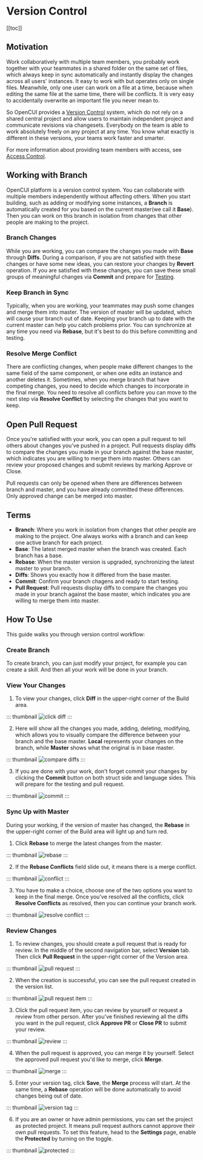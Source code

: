 # Version Control

[[toc]]

## Motivation

Work collaboratively with multiple team members, you probably work together with your teammates in a shared folder on the same set of files, which always keep in sync automatically and instantly display the changes across all users' instances. It easy to work with but operates only on single files. Meanwhile, only one user can work on a file at a time, because when editing the same file at the same time, there will be conflicts. It is very easy to accidentally overwrite an important file you never mean to.

So OpenCUI provides a [Version Control](https://en.wikipedia.org/wiki/Version_control) system, which do not rely on a shared central project and allow users to maintain independent project and communicate revisions via changesets. Everybody on the team is able to work absolutely freely on any project at any time. You know what exactly is different in these versions, your teams work faster and smarter.

For more information about providing team members with access, see [Access Control](access.md).

## Working with Branch

OpenCUI platform is a version control system. You can collaborate with multiple members independently without affecting others. When you start building, such as adding or modifying some instances, a **Branch** is automatically created for you based on the current master(we call it **Base**). Then you can work on this branch in isolation from changes that other people are making to the project.

### Branch Changes
While you are working, you can compare the changes you made with **Base** through **Diffs**. During a comparison, if you are not satisfied with these changes or have some new ideas, you can restore your changes by **Revert** operation. If you are satisfied with these changes, you can save these small groups of meaningful changes via **Commit** and prepare for [Testing]().

### Keep Branch in Sync
Typically, when you are working, your teammates may push some changes and merge them into master. The version of master will be updated, which will cause your branch out of date. Keeping your branch up to date with the current master can help you catch problems prior. You can synchronize at any time you need via **Rebase**, but it's best to do this before committing and testing. 

### Resolve Merge Conflict 
There are conflicting changes, when people make different changes to the same field of the same component, or when one edits an instance and another deletes it. Sometimes, when you merge branch that have competing changes, you need to decide which changes to incorporate in the final merge. You need to resolve all conflicts before you can move to the next step via **Resolve Conflict** by selecting the changes that you want to keep. 

## Open Pull Request

Once you're satisfied with your work, you can open a pull request to tell others about changes you've pushed in a project. Pull requests display diffs to compare the changes you made in your branch against the base master, which indicates you are willing to merge them into master. Others can review your proposed changes and submit reviews by marking Approve or Close.

Pull requests can only be opened when there are differences between branch and master, and you have already committed these differences. Only approved change can be merged into master.

## Terms

- **Branch**: Where you work in isolation from changes that other people are making to the project. One always works with a branch and can keep one active branch for each project.
- **Base**: The latest merged master when the branch was created. Each branch has a base.
- **Rebase**: When the master version is upgraded, synchronizing the latest master to your branch. 
- **Diffs**: Shows you exactly how it differed from the base master.
- **Commit**: Confirm your branch chagens and ready to start testing. 
- **Pull Request**: Pull requests display diffs to compare the changes you made in your branch against the base master, which indicates you are willing to merge them into master.

## How To Use

This guide walks you through version control workflow:

### Create Branch
To create branch, you can just modify your project, for example you can create a skill. And then all your work will be done in your branch. 

### View Your Changes
1. To view your changes, click **Diff** in the upper-right corner of the Build area.

::: thumbnail
![click diff](/images/platform/versioncontrol/click_diff.png)
:::

2. Here will show all the changes you made, adding, deleting, modifying, which allows you to visually compare the difference between your branch and the base master. **Local** represents your changes on the branch, while **Master** shows what the original is in base master. 

::: thumbnail
![compare diffs](/images/platform/versioncontrol/compare_diffs.png)
:::

3. If you are done with your work, don't forget commit your changes by clicking the **Commit** button on both struct side and language sides. This will prepare for the testing and pull request.

::: thumbnail
![commit](/images/platform/versioncontrol/commit.png)
:::

### Sync Up with Master

During your working, if the version of master has changed, the **Rebase** in the upper-right corner of the Build area will light up and turn red. 
1. Click **Rebase** to merge the latest changes from the master.

::: thumbnail
![rebase](/images/platform/versioncontrol/rebase.png)
:::

2. If the **Rebase Conflicts** field slide out, it means there is a merge conflict. 

::: thumbnail
![conflict](/images/platform/versioncontrol/conflict.png)
:::

3. You have to make a choice, choose one of the two options you want to keep in the final merge. Once you've resolved all the conflicts, click **Resolve Conflicts** as resolved, then you can continue your branch work.

::: thumbnail
![resolve conflict](/images/platform/versioncontrol/resolve_conflict.png)
:::

### Review Changes

1. To review changes, you should create a pull request that is ready for review. In the middle of the second navigation bar, select **Version** tab. Then click **Pull Request** in the upper-right corner of the Version area.

::: thumbnail
![pull request](/images/platform/versioncontrol/pull_request.png)
:::

2. When the creation is successful, you can see the pull request created in the version list. 

::: thumbnail
![pull request item](/images/platform/versioncontrol/pull_request_item.png)
:::

3. Click the pull request item, you can review by yourself or request a review from other person. After you've finished reviewing all the diffs you want in the pull request, click **Approve PR** or **Close PR** to submit your review. 

::: thumbnail
![review](/images/platform/versioncontrol/review.png)
:::

4. When the pull request is approved, you can merge it by yourself. Select the approved pull request you'd like to merge, click **Merge**.

::: thumbnail
![merge](/images/platform/versioncontrol/merge.png)
:::

5. Enter your version tag, click **Save**, the **Merge** process will start. At the same time, a **Rebase** operation will be done automatically to avoid changes being out of date.

::: thumbnail
![version tag](/images/platform/versioncontrol/version_tag.png)
:::

6. If you are an owner or have admin permissions, you can set the project as protected project. It means pull request authors cannot approve their own pull requests. To set this feature, head to the **Settings** page, enable the **Protected** by turning on the toggle.

::: thumbnail
![protected](/images/platform/versioncontrol/protected.png)
:::
